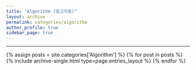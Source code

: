 ```yaml
---
title: "Algorithm (알고리즘)"
layout: archive
permalink: categories/algorithm
author_profile: true
sidebar_page: true
---
```


<!-- 공백이 포함되어 있는 카테고리 이름의 경우 site.categories.['a b c'] 이런식으로! -->

***

{% assign posts = site.categories['Algorithm'] %}
{% for post in posts %} {% include archive-single.html type=page.entries_layout %} {% endfor %}